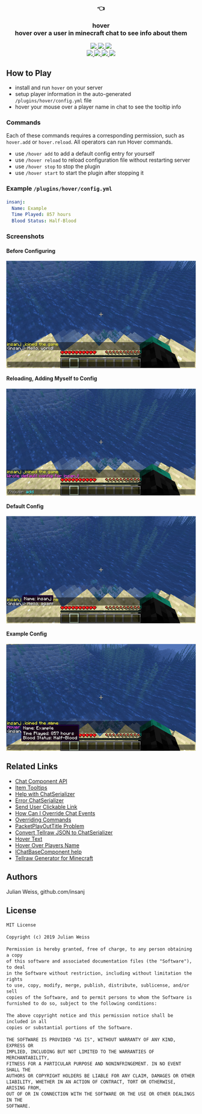 <h3 align="center">
  👈
<br/><br/>
hover
<br/>
hover over a user in minecraft chat to see info about them
</h3>

<p align="center">
  <a href="https://github.com/insanj/portal/releases">
    <img src="https://img.shields.io/github/release/insanj/hover.svg" />
  </a>
  
  <a href="https://github.com/insanj/portal/releases">
    <img src="https://img.shields.io/github/release-date/insanj/hover.svg" />
  </a>
  
  <a href="https://github.com/insanj/portal/">
    <img src="https://img.shields.io/github/languages/code-size/insanj/hover.svg" />
  </a>


  <br/>
  <a href="https://github.com/insanj/portal/blob/master/LICENSE">
    <img src="https://img.shields.io/github/license/insanj/hover.svg" />
  </a>

  <a href="https://jdk.java.net/">
    <img src="https://img.shields.io/badge/java-8-yellow.svg" />
  </a>
  
  <a href="https://getbukkit.org/download/craftbukkit">
    <img src="https://img.shields.io/badge/bukkit-1.13.2-purple.svg" />
  </a>
  
  <a href="https://bukkit.org/threads/hover-info.478813/">
    <img src="https://img.shields.io/badge/🚀-Learn%20more%20on%20bukkit.org-red.svg" />
  </a>
</p>

## How to Play

- install and run `hover` on your server
- setup player information in the auto-generated `/plugins/hover/config.yml` file
- hover your mouse over a player name in chat to see the tooltip info

### Commands

Each of these commands requires a corresponding permission, such as `hover.add` or `hover.reload`. All operators can run Hover commands.

- use `/hover add` to add a default config entry for yourself
- use `/hover reload` to reload configuration file without restarting server
- use `/hover stop` to stop the plugin
- use `/hover start` to start the plugin after stopping it

### Example `/plugins/hover/config.yml`

```yaml
insanj:
  Name: Example
  Time Played: 857 hours
  Blood Status: Half-Blood
```

### Screenshots

#### Before Configuring

<img align="center" src="first.png" />

#### Reloading, Adding Myself to Config

<img align="center" src="second.png" />

#### Default Config

<img align="center" src="third.png" />

#### Example Config

<img align="center" src="fourth.png" />

## Related Links

- [Chat Component API](https://www.spigotmc.org/wiki/the-chat-component-api/)
- [Item Tooltips](https://www.spigotmc.org/threads/tut-item-tooltips-with-the-chatcomponent-api.65964/)
- [Help with ChatSerializer](https://www.spigotmc.org/threads/help-with-chatserializer.43924/)
- [Error ChatSerializer](https://www.spigotmc.org/threads/error-chatserializer.158929/)
- [Send User Clickable Link](https://stackoverflow.com/questions/34635271/minecraft-bukkit-plugins-send-user-a-clickable-link)
- [How Can I Override Chat Events](https://bukkit.org/threads/how-can-i-override-chat-events.113085/)
- [Overriding Commands](https://bukkit.org/threads/overriding-commands.58934/)
- [PacketPlayOutTitle Problem](https://bukkit.org/threads/packetplayouttitle-problem.388348/)
- [Convert Tellraw JSON to ChatSerializer](https://www.spigotmc.org/threads/convert-tellraw-json-to-chat-serializer.84912/)
- [Hover Text](https://www.spigotmc.org/threads/hover-text.259032/)
- [Hover Over Players Name](https://www.spigotmc.org/threads/hover-over-players-name.194490/)
- [IChatBaseComponent help](https://bukkit.org/threads/ichatbasecomponent-help.318790/)
- [Tellraw Generator for Minecraft](https://minecraftjson.com/)

## Authors

Julian Weiss, github.com/insanj

## License

```
MIT License

Copyright (c) 2019 Julian Weiss

Permission is hereby granted, free of charge, to any person obtaining a copy
of this software and associated documentation files (the "Software"), to deal
in the Software without restriction, including without limitation the rights
to use, copy, modify, merge, publish, distribute, sublicense, and/or sell
copies of the Software, and to permit persons to whom the Software is
furnished to do so, subject to the following conditions:

The above copyright notice and this permission notice shall be included in all
copies or substantial portions of the Software.

THE SOFTWARE IS PROVIDED "AS IS", WITHOUT WARRANTY OF ANY KIND, EXPRESS OR
IMPLIED, INCLUDING BUT NOT LIMITED TO THE WARRANTIES OF MERCHANTABILITY,
FITNESS FOR A PARTICULAR PURPOSE AND NONINFRINGEMENT. IN NO EVENT SHALL THE
AUTHORS OR COPYRIGHT HOLDERS BE LIABLE FOR ANY CLAIM, DAMAGES OR OTHER
LIABILITY, WHETHER IN AN ACTION OF CONTRACT, TORT OR OTHERWISE, ARISING FROM,
OUT OF OR IN CONNECTION WITH THE SOFTWARE OR THE USE OR OTHER DEALINGS IN THE
SOFTWARE.
```
